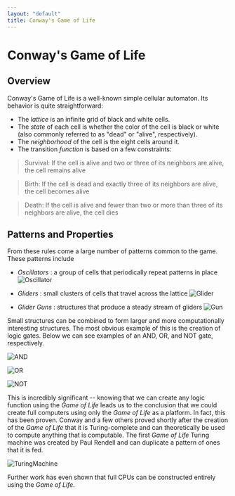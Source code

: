 ```yaml
---
layout: "default"
title: Conway's Game of Life
---
```


# Conway's Game of Life
## Overview
Conway's Game of Life is a well-known simple cellular automaton. Its behavior is quite straightforward:
* The *lattice* is an infinite grid of black and white cells.
* The *state* of each cell is whether the color of the cell is black or white (also commonly referred to as "dead" or "alive", respectively).
* The *neighborhood* of the cell is the eight cells around it.
* The transition *function* is based on a few constraints:

>Survival: If the cell is alive and two or three of its neighbors are alive, the cell remains alive

>Birth: If the cell is dead and exactly three of its neighbors are alive, the cell becomes alive

>Death: If the cell is alive and fewer than two or more than three of its neighbors are alive, the cell dies

## Patterns and Properties
From these rules come a large number of patterns common to the game. These patterns include
* *Oscillators* : a group of cells that periodically repeat patterns in place
![Oscillator](https://i0.wp.com/mathblog.com/wp-content/uploads/2011/05/game_toad.gif?ssl=1)

* *Gliders* : small clusters of cells that travel across the lattice
![Glider](https://i0.wp.com/mathblog.com/wp-content/uploads/2011/05/game_glider_fast.gif?ssl=1)

* *Glider Guns* : structures that produce a steady stream of gliders
![Gun](https://upload.wikimedia.org/wikipedia/commons/e/e5/Gospers_glider_gun.gif)

Small structures can be combined to form larger and more computationally interesting structures. The most obvious example of this is the creation of
logic gates. Below we can see examples of an AND, OR, and NOT gate, respectively.

![AND](https://camo.githubusercontent.com/5190f70598d5e917797dc64ab5713165946cb3de/68747470733a2f2f6d656469612e67697068792e636f6d2f6d656469612f336f39624f5464505377337147315a396f642f67697068792e676966)

![OR](https://camo.githubusercontent.com/110216dd8ac588867bd1d7f687f932d740d5d673/68747470733a2f2f6d656469612e67697068792e636f6d2f6d656469612f3535764565714c52626f31734e7330456b462f67697068792e676966)

![NOT](https://camo.githubusercontent.com/6729e9a4329c342be81355dc4b3fa430623c7b4d/68747470733a2f2f6d656469612e67697068792e636f6d2f6d656469612f524d6466756d324a4954556e3941717543702f67697068792e676966)


This is incredibly significant -- knowing that we can create any logic function using
the *Game of Life* leads us to the conclusion that we could create full computers using only the *Game of Life* as a platform.
In fact, this has been proven. Conway and a few others proved shortly after the creation of the *Game of Life* that it is Turing-complete
and can theoretically be used to compute anything that is computable. The first *Game of Life* Turing machine was created by Paul Rendell and can
duplicate a pattern of ones that it is fed.

![TuringMachine](https://archive.li/obdP1/163c8047c09eb685e9eea1c5db9e76ca7731dffa.gif)

Further work has even shown that full CPUs can be constructed entirely using the *Game of Life*.
